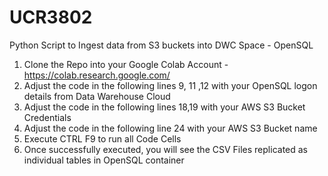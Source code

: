 # UCR3802
Python Script to Ingest data from S3 buckets into DWC Space - OpenSQL 

1. Clone the Repo into your Google Colab Account - https://colab.research.google.com/
2. Adjust the code in the following lines 9, 11 ,12  with your OpenSQL logon details from Data Warehouse Cloud
3. Adjust the code in the following lines 18,19  with your AWS S3 Bucket Credentials
4. Adjust the code in the following line 24 with your AWS S3 Bucket name
5. Execute CTRL F9 to run all Code Cells 
6. Once successfully executed, you will see the CSV Files replicated as individual tables in OpenSQL container
